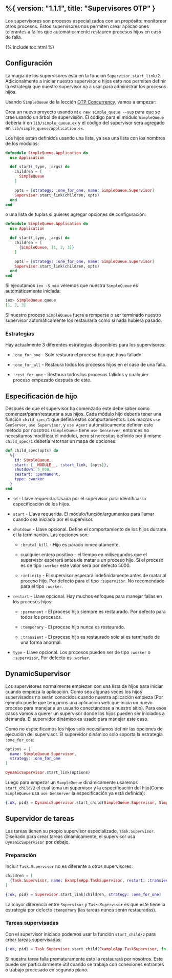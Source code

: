 %{
  version: "1.1.1",
  title: "Supervisores OTP"
}
---

Los supervisores son procesos especializados con un propósito: monitorear otros procesos. Estos supervisores nos permiten crear aplicaciones tolerantes a fallos que automáticamente restauren procesos hijos en caso de falla.

{% include toc.html %}

## Configuración

La magia de los supervisores esta en la función `Supervisor.start_link/2`. Adicionalmente a iniciar nuestro supervisor e hijos esto nos permiten definir la estrategia que nuestro supervisor va a usar para administrar los procesos hijos.

Usando `SimpleQueue` de la lección [OTP Concurrency](../../advanced/otp-concurrency), vamos a empezar:

Crea un nuevo proyecto usando `mix new simple_queue --sup` para que se cree usando un árbol de supervisión. El código para el módulo `SimpleQueue` debería ir en `lib/simple_queue.ex` y el código del supervisor sera agregado en `lib/simple_queue/application.ex`.

Los hijos están definidos usando una lista, ya sea una lista con los nombres de los módulos:

```elixir
defmodule SimpleQueue.Application do
  use Application

  def start(_type, _args) do
    children = [
      SimpleQueue
    ]

    opts = [strategy: :one_for_one, name: SimpleQueue.Supervisor]
    Supervisor.start_link(children, opts)
  end
end
```

o una lista de tuplas si quieres agregar opciones de configuración:

```elixir
defmodule SimpleQueue.Application do
  use Application

  def start(_type, _args) do
    children = [
      {SimpleQueue, [1, 2, 3]}
    ]

    opts = [strategy: :one_for_one, name: SimpleQueue.Supervisor]
    Supervisor.start_link(children, opts)
  end
end
```

Si ejecutamos `iex -S mix` veremos que nuestra `SimpleQueue` es automáticamente iniciada:

```elixir
iex> SimpleQueue.queue
[1, 2, 3]
```

Si nuestro proceso `SimpleQueue` fuera a romperse o ser terminado nuestro supervisor automáticamente los restauraría como si nada hubiera pasado.

### Estrategias

Hay actualmente 3 diferentes estrategias disponibles para los supervisores:

+ `:one_for_one` - Solo restaura el proceso hijo que haya fallado.

+ `:one_for_all` - Restaura todos los procesos hijos en el caso de una falla.

+ `:rest_for_one` - Restaura todos los procesos fallidos y cualquier proceso empezado después de este.

## Especificación de hijo

Después de que el supervisor ha comenzado este debe saber como comenzar/parar/restaurar a sus hijos. Cada módulo hijo debería tener una función `child_spec/1` que defina estos comportamientos. Los macros `use GenServer`, `use Supervisor`, y `use Agent` automáticamente definen este método por nosotros (`SimpleQueue` tiene `use Genserver`, entonces no necesitamos modificar el módulo), pero si necesitas definirlo por ti mismo `child_spec/1` debería retornar un mapa de opciones:

```elixir
def child_spec(opts) do
  %{
    id: SimpleQueue,
    start: {__MODULE__, :start_link, [opts]},
    shutdown: 5_000,
    restart: :permanent,
    type: :worker
  }
end
```

+ `id` - Llave requerida. Usada por el supervisor para identificar la especificación de los hijos.

+ `start` - Llave requerida. El módulo/función/argumentos para llamar cuando sea iniciado por el supervisor.

+ `shutdown` - Llave opcional. Define el comportamiento de los hijos durante el la terminación. Las opciones son:

  + `:brutal_kill` - Hijo es parado inmediatamente.

  + cualquier entero positivo - el tiempo en milisegundos que el supervisor esperará antes de matar a un proceso hijo. Si el proceso es de tipo `:worker` este valor será por defecto 5000.

  + `:infinity` - El supervisor esperará indefinidamente antes de matar al proceso hijo. Por defecto para el tipo `:supervisor`. No recomendado para el tipo `:worker`.

+ `restart` - Llave opcional. Hay muchos enfoques para manejar fallas en los procesos hijos:

  + `:permanent` - El proceso hijo siempre es restaurado. Por defecto para todos los procesos.

  + `:temporary` - El proceso hijo nunca es restaurado.

  + `:transient` - El proceso hijo es restaurado solo si es terminado de una forma anormal.

+ `type` - Llave opcional. Los procesos pueden ser de tipo `:worker` o `:supervisor`, Por defecto es `:worker`.

## DynamicSupervisor

Los supervisores normalmente empiezan con una lista de hijos para iniciar cuando empieza la aplicación. Como sea algunas veces los hijos supervisados no serán conocidos cuando nuestra aplicación empieza (Por ejemplo puede que tengamos una aplicación web que inicia un nuevo proceso para manejar a un usuario conectándose a nuestro sitio). Para esos casos vamos a querer un supervisor donde los hijos pueden ser iniciados a demanda. El supervidor dinámico es usado para manejar este caso.

Como no especificamos los hijos solo necesitamos definir las opciones de ejecución del supervisor. El supervidor dinámico solo soporta la estrategia `:one_for_one`:

```elixir
options = [
  name: SimpleQueue.Supervisor,
  strategy: :one_for_one
]

DynamicSupervisor.start_link(options)
```

Luego para empezar un `SimpleQueue` dinámicamente usaremos `start_child/2` el cual toma un supervisor y la especificación del hijo(Como `SimpleQueue` usa `use GenServer` la especificación ya está definida):

```elixir
{:ok, pid} = DynamicSupervisor.start_child(SimpleQueue.Supervisor, SimpleQueue)
```

## Supervidor de tareas

Las tareas tienen su propio supervisor especializado, `Task.Supervisor`. Diseñado para crear tareas dinámicamente, el supervisor usa `DynamicSupervisor` por debajo.

### Preparación

Incluir `Task.Supervisor` no es diferente a otros supervisores:

```elixir
children = [
  {Task.Supervisor, name: ExampleApp.TaskSupervisor, restart: :transient}
]

{:ok, pid} = Supervisor.start_link(children, strategy: :one_for_one)
```

La mayor diferencia entre `Supervisor` y `Task.Supervisor` es que este tiene la estrategia por defecto `:temporary` (las tareas nunca serán restauradas).

### Tareas supervisadas

Con el supervisor iniciado podemos usar la función `start_child/2` para crear tareas supervisadas:

```elixir
{:ok, pid} = Task.Supervisor.start_child(ExampleApp.TaskSupervisor, fn -> background_work end)
```

Si nuestra tarea falla prematuramente esto la restaurará por nosotros. Este puede ser particularmente útil cuando se trabaja con conexiones entrantes o trabajo procesado en segundo plano.
